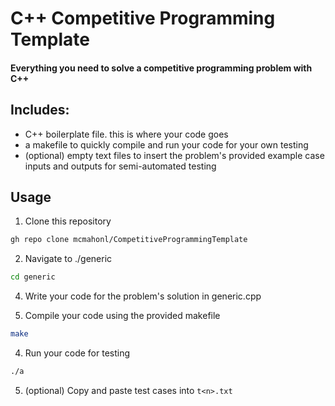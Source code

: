 # C++ Competitive Programming Template
#### Everything you need to solve a competitive programming problem with C++

## Includes:
 - C++ boilerplate file. this is where your code goes
 - a makefile to quickly compile and run your code for your own testing
 - (optional) empty text files to insert the problem's provided example case inputs and outputs for semi-automated testing

## Usage
1. Clone this repository
```bash
gh repo clone mcmahonl/CompetitiveProgrammingTemplate
```

2. Navigate to ./generic
```bash
cd generic
```

4. Write your code for the problem's solution in generic.cpp

5. Compile your code using the provided makefile
```bash
make
```

4. Run your code for testing
```bash
./a
```

5. (optional) Copy and paste test cases into `t<n>.txt`
